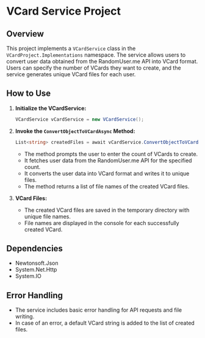 # VCard Service Project

## Overview

This project implements a `VCardService` class in the `VCardProject.Implementations` namespace. The service allows users to convert user data obtained from the RandomUser.me API into VCard format. Users can specify the number of VCards they want to create, and the service generates unique VCard files for each user.

## How to Use

1. **Initialize the VCardService:**

    ```csharp
    VCardService vCardService = new VCardService();
    ```

2. **Invoke the `ConvertObjectToVCardAsync` Method:**

    ```csharp
    List<string> createdFiles = await vCardService.ConvertObjectToVCardAsync();
    ```

    - The method prompts the user to enter the count of VCards to create.
    - It fetches user data from the RandomUser.me API for the specified count.
    - It converts the user data into VCard format and writes it to unique files.
    - The method returns a list of file names of the created VCard files.

3. **VCard Files:**

    - The created VCard files are saved in the temporary directory with unique file names.
    - File names are displayed in the console for each successfully created VCard.

## Dependencies

- Newtonsoft.Json
- System.Net.Http
- System.IO

## Error Handling

- The service includes basic error handling for API requests and file writing.
- In case of an error, a default VCard string is added to the list of created files.
